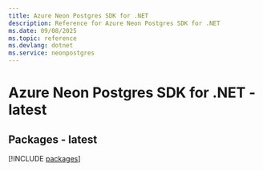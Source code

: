 ```yaml
---
title: Azure Neon Postgres SDK for .NET
description: Reference for Azure Neon Postgres SDK for .NET
ms.date: 09/08/2025
ms.topic: reference
ms.devlang: dotnet
ms.service: neonpostgres
---
```

# Azure Neon Postgres SDK for .NET - latest
## Packages - latest
[!INCLUDE [packages](neon-postgres-index.md)]